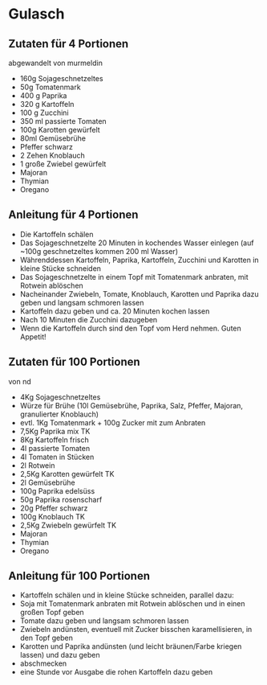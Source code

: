 # Gulasch
## Zutaten für 4 Portionen
abgewandelt von murmeldin
* 160g Sojageschnetzeltes
* 50g Tomatenmark
* 400 g Paprika
* 320 g Kartoffeln
* 100 g Zucchini
* 350 ml passierte Tomaten
* 100g Karotten gewürfelt
* 80ml Gemüsebrühe
* Pfeffer schwarz
* 2 Zehen Knoblauch
* 1 große Zwiebel gewürfelt
* Majoran
* Thymian
* Oregano

## Anleitung für 4 Portionen
* Die Kartoffeln schälen
* Das Sojageschnetzelte 20 Minuten in kochendes Wasser einlegen (auf ~100g geschnetzeltes kommen 200 ml Wasser)
* Währenddessen Kartoffeln, Paprika, Kartoffeln, Zucchini und Karotten in kleine Stücke schneiden
* Das Sojageschnetzelte in einem Topf mit Tomatenmark anbraten, mit Rotwein ablöschen
* Nacheinander Zwiebeln, Tomate, Knoblauch, Karotten und Paprika dazu geben und langsam schmoren lassen
* Kartoffeln dazu geben und ca. 20 Minuten kochen lassen
* Nach 10 Minuten die Zucchini dazugeben
* Wenn die Kartoffeln durch sind den Topf vom Herd nehmen. Guten Appetit!

## Zutaten für 100 Portionen
von nd
* 4Kg Sojageschnetzeltes
* Würze für Brühe (10l Gemüsebrühe, Paprika, Salz, Pfeffer, Majoran, granulierter Knoblauch)
* evtl. 1Kg Tomatenmark + 100g Zucker mit zum Anbraten
* 7,5Kg Paprika mix TK
* 8Kg Kartoffeln frisch
* 4l passierte Tomaten
* 4l Tomaten in Stücken
* 2l Rotwein
* 2,5Kg Karotten gewürfelt TK
* 2l Gemüsebrühe
* 100g Paprika edelsüss
* 50g Paprika rosenscharf
* 20g Pfeffer schwarz
* 100g Knoblauch TK
* 2,5Kg Zwiebeln gewürfelt TK
* Majoran
* Thymian
* Oregano

## Anleitung für 100 Portionen
* Kartoffeln schälen und in kleine Stücke schneiden, parallel dazu:
* Soja mit Tomatenmark anbraten mit Rotwein ablöschen und in einen großen Topf geben
* Tomate dazu geben und langsam schmoren lassen
* Zwiebeln andünsten, eventuell mit Zucker bisschen karamellisieren, in den Topf geben
* Karotten und Paprika andünsten (und leicht bräunen/Farbe kriegen lassen) und dazu geben
* abschmecken
* eine Stunde vor Ausgabe die rohen Kartoffeln dazu geben
